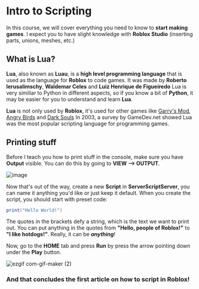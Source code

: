 # Intro to Scripting

In this course, we will cover everything you need to know to **start making games**. I expect you to have slight knowledge with **Roblox Studio** (inserting parts, unions, meshes, etc.)

## What is Lua?

**Lua**, also known as **Luau**, is a **high level programming language** that is used as the language for **Roblox** to code games. It was made by **Roberto Ierusalimschy**, **Waldemar Celes** and **Luiz Henrique de Figueiredo**
Lua is very similiar to Python in different aspects, so if you know a bit of **Python**, it may be easier for you to understand and learn **Lua**.

**Lua** is not only used by **Roblox**, it's used for other games like [Garry's Mod](https://store.steampowered.com/app/4000/Garrys_Mod/), [Angry Birds](https://www.angrybirds.com/) and [Dark Souls](https://store.steampowered.com/app/570940/DARK_SOULS_REMASTERED/)
In 2003, a survey by GameDev.net showed Lua was the most popular scripting language for programming games.

## Printing stuff

Before I teach you how to print stuff in the console, make sure you have **Output** visible. You can do this by going to **VIEW --> OUTPUT**.

![image](https://user-images.githubusercontent.com/70015895/165112547-9b642252-8aa0-4b6f-84fc-1a47c88db0bc.png)

Now that's out of the way, create a new **Script** in **ServerScriptServer**, you can name it anything you'd like or just keep it default.
When you create the script, you should start with preset code:
```lua
print("Hello World!")
```
The quotes in the brackets defy a string, which is the text we want to print out. You can put anything in the quotes from **"Hello, people of Roblox!"** to **"I like hotdogs!"**. Really, it can be _**anything**_!

Now, go to the **HOME** tab and press **Run** by press the arrow pointing down under the **Play** button.

![ezgif com-gif-maker (2)](https://user-images.githubusercontent.com/70015895/165114543-8a3ef4a6-335e-4656-ae64-3de2929379a8.gif)

### And that concludes the first article on how to script in **Roblox**!
